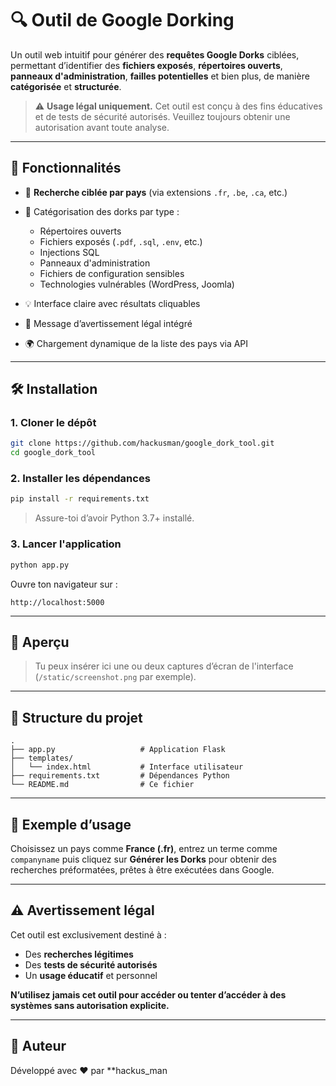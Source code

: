 # 🔍 Outil de Google Dorking

Un outil web intuitif pour générer des **requêtes Google Dorks** ciblées, permettant d’identifier des **fichiers exposés**, **répertoires ouverts**, **panneaux d'administration**, **failles potentielles** et bien plus, de manière **catégorisée** et **structurée**.

> ⚠️ **Usage légal uniquement.** Cet outil est conçu à des fins éducatives et de tests de sécurité autorisés. Veuillez toujours obtenir une autorisation avant toute analyse.

---

## 🚀 Fonctionnalités

* 🎯 **Recherche ciblée par pays** (via extensions `.fr`, `.be`, `.ca`, etc.)
* 📂 Catégorisation des dorks par type :

  * Répertoires ouverts
  * Fichiers exposés (`.pdf`, `.sql`, `.env`, etc.)
  * Injections SQL
  * Panneaux d'administration
  * Fichiers de configuration sensibles
  * Technologies vulnérables (WordPress, Joomla)
* 💡 Interface claire avec résultats cliquables
* 🔐 Message d’avertissement légal intégré
* 🌍 Chargement dynamique de la liste des pays via API

---

## 🛠️ Installation

### 1. Cloner le dépôt

```bash
git clone https://github.com/hackusman/google_dork_tool.git
cd google_dork_tool
```

### 2. Installer les dépendances

```bash
pip install -r requirements.txt
```

> Assure-toi d’avoir Python 3.7+ installé.

### 3. Lancer l'application

```bash
python app.py
```

Ouvre ton navigateur sur :

```
http://localhost:5000
```

---

## 📸 Aperçu

> Tu peux insérer ici une ou deux captures d’écran de l'interface (`/static/screenshot.png` par exemple).

---

## 📁 Structure du projet

```
.
├── app.py                   # Application Flask
├── templates/
│   └── index.html           # Interface utilisateur
├── requirements.txt         # Dépendances Python
└── README.md                # Ce fichier
```

---

## 📘 Exemple d’usage

Choisissez un pays comme **France (.fr)**, entrez un terme comme `companyname` puis cliquez sur **Générer les Dorks** pour obtenir des recherches préformatées, prêtes à être exécutées dans Google.

---

## ⚠️ Avertissement légal

Cet outil est exclusivement destiné à :

* Des **recherches légitimes**
* Des **tests de sécurité autorisés**
* Un **usage éducatif** et personnel

**N’utilisez jamais cet outil pour accéder ou tenter d’accéder à des systèmes sans autorisation explicite.**

---

## 🧠 Auteur

Développé avec ❤️ par **hackus\_man
